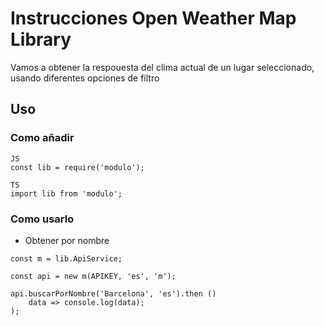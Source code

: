 # Instrucciones Open Weather Map Library
Vamos a obtener la respouesta del clima actual de un lugar seleccionado, usando diferentes opciones de filtro

## Uso


### Como añadir
```
JS
const lib = require('modulo');

TS
import lib from 'modulo';
```

### Como usarlo

* Obtener por nombre
```
const m = lib.ApiService;

const api = new m(APIKEY, 'es', 'm');

api.buscarPorNombre('Barcelona', 'es').then ()
    data => console.log(data);
);
```